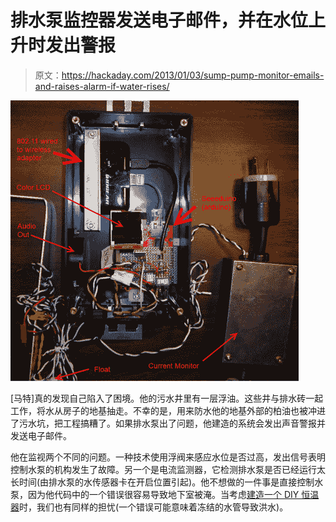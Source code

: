 # 排水泵监控器发送电子邮件，并在水位上升时发出警报

> 原文：<https://hackaday.com/2013/01/03/sump-pump-monitor-emails-and-raises-alarm-if-water-rises/>

![sump_pump_overview](img/ac951831a8a95b5803631ef8c8326afd.png)

[马特]真的发现自己陷入了困境。他的污水井里有一层浮油。这些井与排水砖一起工作，将水从房子的地基抽走。不幸的是，用来防水他的地基外部的柏油也被冲进了污水坑，把工程搞糟了。如果排水泵出了问题，他建造的系统会发出声音警报并发送电子邮件。

他在监视两个不同的问题。一种技术使用浮阀来感应水位是否过高，发出信号表明控制水泵的机构发生了故障。另一个是电流监测器，它检测排水泵是否已经运行太长时间(由排水泵的水传感器卡在开启位置引起)。他不想做的一件事是直接控制水泵，因为他代码中的一个错误很容易导致地下室被淹。当考虑[建造一个 DIY 恒温器](http://hackaday.com/2011/04/22/rule-your-furnace-with-this-network-enabled-thermostat/)时，我们也有同样的担忧(一个错误可能意味着冻结的水管导致洪水)。